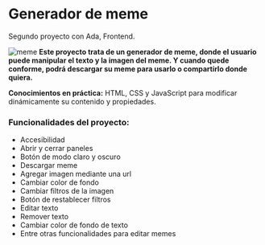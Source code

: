 # Generador de meme
Segundo proyecto con Ada, Frontend.

![meme](https://user-images.githubusercontent.com/102828460/178182300-947c47e7-64f2-4f23-adcb-040c94d73b8e.png)
**Este proyecto trata de un generador de meme, donde el usuario puede manipular el texto y la imagen del meme. Y cuando quede conforme, podrá descargar su meme para usarlo o compartirlo donde quiera.**

**Conocimientos en práctica:** HTML, CSS y JavaScript para modificar dinámicamente su contenido y propiedades.

### Funcionalidades del proyecto:
*	Accesibilidad  
* Abrir y cerrar paneles
*	Botón de modo claro y oscuro 
* Descargar meme
*	Agregar imagen mediante una url 
* Cambiar color de fondo
* Cambiar filtros de la imagen
* Botón de restablecer filtros
* Editar texto
* Remover texto
* Cambiar color de fondo de texto
*	Entre otras funcionalidades para editar memes
